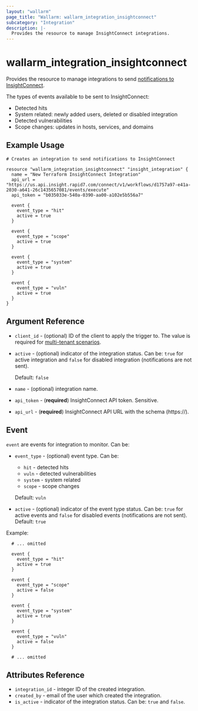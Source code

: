 ```yaml
---
layout: "wallarm"
page_title: "Wallarm: wallarm_integration_insightconnect"
subcategory: "Integration"
description: |-
  Provides the resource to manage InsightConnect integrations.
---
```


# wallarm_integration_insightconnect

Provides the resource to manage integrations to send [notifications to InsightConnect][1].

The types of events available to be sent to InsightConnect:
- Detected hits
- System related: newly added users, deleted or disabled integration
- Detected vulnerabilities
- Scope changes: updates in hosts, services, and domains

## Example Usage

```hcl
# Creates an integration to send notifications to InsightConnect

resource "wallarm_integration_insightconnect" "insight_integration" {
  name = "New Terraform InsightConnect Integration"
  api_url = "https://us.api.insight.rapid7.com/connect/v1/workflows/d1757a97-e41a-2030-a641-26c1435657081/events/execute"
  api_token = "b035033e-540a-0390-aa00-a102e5b556a7"

  event {
    event_type = "hit"
    active = true
  }

  event {
    event_type = "scope"
    active = true
  }

  event {
    event_type = "system"
    active = true
  }
  
  event {
    event_type = "vuln"
    active = true
  }
}
```


## Argument Reference

* `client_id` - (optional) ID of the client to apply the trigger to. The value is required for [multi-tenant scenarios][2].
* `active` - (optional) indicator of the integration status. Can be: `true` for active integration and `false` for disabled integration (notifications are not sent).

  Default: `false`
* `name` - (optional) integration name.
* `api_token` - (**required**) InsightConnect API token. Sensitive.
* `api_url` - (**required**) InsightConnect API URL with the schema (https://).

## Event

`event` are events for integration to monitor. Can be:

* `event_type` - (optional) event type. Can be:
  - `hit` - detected hits
  - `vuln` - detected vulnerabilities
  - `system` - system related
  - `scope` - scope changes

  Default: `vuln`
* `active` - (optional) indicator of the event type status. Can be: `true` for active events and `false` for disabled events (notifications are not sent). 
Default: `true`


Example:

```hcl
  # ... omitted

  event {
    event_type = "hit"
    active = true
  }

  event {
    event_type = "scope"
    active = false
  }

  event {
    event_type = "system"
    active = true
  }
  
  event {
    event_type = "vuln"
    active = false
  }

  # ... omitted
```

## Attributes Reference

* `integration_id` - integer ID of the created integration.
* `created_by` - email of the user which created the integration.
* `is_active` - indicator of the integration status. Can be: `true` and `false`.

[1]: https://docs.wallarm.com/user-guides/settings/integrations/insightconnect/
[2]: https://docs.wallarm.com/installation/multi-tenant/overview/
